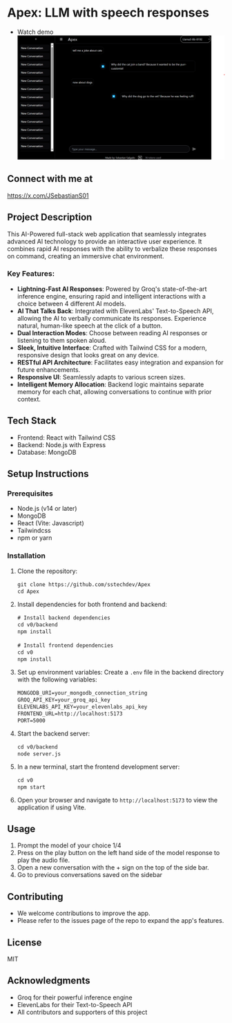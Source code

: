 # Apex: LLM with speech responses
- Watch demo
[![Apex v0.1 Demo](/public/apex-video-thumnail.png)](https://youtu.be/dWUP4W_RbkM)



## Connect with me at
https://x.com/JSebastianS01

## Project Description

This AI-Powered full-stack web application that seamlessly integrates advanced AI technology to provide an interactive user experience. It combines rapid AI responses with the ability to verbalize these responses on command, creating an immersive chat environment.

### Key Features:

- **Lightning-Fast AI Responses**: Powered by Groq's state-of-the-art inference engine, ensuring rapid and intelligent interactions with a choice between 4 different AI models.
- **AI That Talks Back**: Integrated with ElevenLabs' Text-to-Speech API, allowing the AI to verbally communicate its responses. Experience natural, human-like speech at the click of a button.
- **Dual Interaction Modes**: Choose between reading AI responses or listening to them spoken aloud.
- **Sleek, Intuitive Interface**: Crafted with Tailwind CSS for a modern, responsive design that looks great on any device.
- **RESTful API Architecture**: Facilitates easy integration and expansion for future enhancements.
- **Responsive UI**: Seamlessly adapts to various screen sizes.
- **Intelligent Memory Allocation**: Backend logic maintains separate memory for each chat, allowing conversations to continue with prior context.

## Tech Stack

- Frontend: React with Tailwind CSS
- Backend: Node.js with Express
- Database: MongoDB

## Setup Instructions

### Prerequisites

- Node.js (v14 or later)
- MongoDB
- React (Vite: Javascript) 
- Tailwindcss
- npm or yarn

### Installation

1. Clone the repository:
   ```
   git clone https://github.com/sstechdev/Apex
   cd Apex
   ```

2. Install dependencies for both frontend and backend:
   ```
   # Install backend dependencies
   cd v0/backend
   npm install

   # Install frontend dependencies
   cd v0
   npm install
   ```

3. Set up environment variables:
   Create a `.env` file in the backend directory with the following variables:
   ```
   MONGODB_URI=your_mongodb_connection_string
   GROQ_API_KEY=your_groq_api_key
   ELEVENLABS_API_KEY=your_elevenlabs_api_key
   FRONTEND_URL=http://localhost:5173
   PORT=5000
   ```

4. Start the backend server:
   ```
   cd v0/backend
   node server.js
   ```

5. In a new terminal, start the frontend development server:
   ```
   cd v0
   npm start
   ```

6. Open your browser and navigate to `http://localhost:5173` to view the application if using Vite.

## Usage

1. Prompt the model of your choice 1/4
2. Press on the play button on the left hand side of the model response to play the audio file.
3. Open a new conversation with the + sign on the top of the side bar.
4. Go to previous conversations saved on the sidebar 

## Contributing

- We welcome contributions to improve the app.
- Please refer to the issues page of the repo to expand the app's features.

## License

MIT

## Acknowledgments

- Groq for their powerful inference engine
- ElevenLabs for their Text-to-Speech API
- All contributors and supporters of this project
